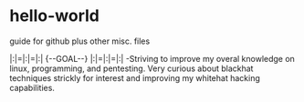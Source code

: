 # hello-world
guide for github plus other misc. files

|:|=|:|=|:| {--GOAL--} |:|=|:|=|:|
-Striving to improve my overal knowledge on linux, programming, and pentesting. Very curious about blackhat techniques strickly for interest and improving my
whitehat hacking capabilities.
